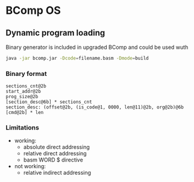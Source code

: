 # BComp OS




## Dynamic program loading 
Binary generator is included in upgraded BComp and could be used wuth 

```bash
java -jar bcomp.jar -Dcode=filename.basm -Dmode=build
```

### Binary format 
```
sections_cnt@2b
start_addr@2b
prog_size@2b
[section_desc@6b] * sections_cnt
section_desc: (offset@2b, (is_code@1, 0000, len@11)@2b, org@2b)@6b
[cmd@2b] * len
```

### Limitations
- working:
  - absolute direct addressing
  - relative direct addressing
  - basm WORD $ directive
- not working:
  - relative indirect addressing